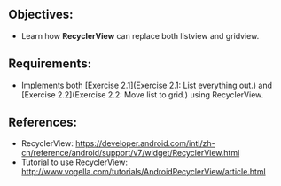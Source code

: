 ## Objectives:
* Learn how **RecyclerView** can replace both listview and gridview.

## Requirements:
* Implements both [Exercise 2.1](Exercise 2.1: List everything out.) and [Exercise 2.2](Exercise 2.2: Move list to grid.) using RecyclerView.

## References:
* RecyclerView: https://developer.android.com/intl/zh-cn/reference/android/support/v7/widget/RecyclerView.html
* Tutorial to use RecyclerView: http://www.vogella.com/tutorials/AndroidRecyclerView/article.html
